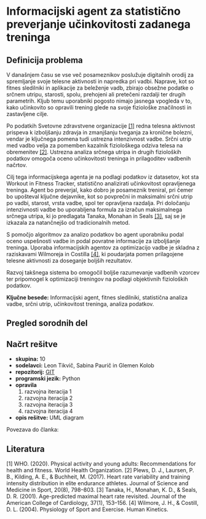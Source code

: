 # Informacijski agent za statistično preverjanje učinkovitosti zadanega treninga

 ## Definicija problema

V današnjem času se vse več posameznikov poslužuje digitalnih orodij za spremljanje svoje telesne aktivnosti in napredka pri vadbi. Naprave, kot so fitnes sledilniki in aplikacije za beleženje vadb, zbirajo obsežne podatke o srčnem utripu, starosti, spolu, prehojeni ali pretečeni razdalji ter drugih parametrih. Kljub temu uporabniki pogosto nimajo jasnega vpogleda v to, kako učinkovito so opravili trening glede na svoje fiziološke značilnosti in zastavljene cilje.

Po podatkih Svetovne zdravstvene organizacije [[1]](#1) redna telesna aktivnost prispeva k izboljšanju zdravja in zmanjšanju tveganja za kronične bolezni, vendar je ključnega pomena tudi ustrezna intenzivnost vadbe. Srčni utrip med vadbo velja za pomemben kazalnik fiziološkega odziva telesa na obremenitev [[2]](#2). Ustrezna analiza srčnega utripa in drugih fizioloških podatkov omogoča oceno učinkovitosti treninga in prilagoditev vadbenih načrtov.

Cilj tega informacijskega agenta je na podlagi podatkov iz datasetov, kot sta Workout in Fitness Tracker, statistično analizirati učinkovitost opravljenega treninga. Agent bo preverjal, kako dobro je posameznik treniral, pri čemer bo upošteval ključne dejavnike, kot so povprečni in maksimalni srčni utrip po vadbi, starost, vrsta vadbe, spol ter opravljena razdalja. Pri določanju intenzivnosti vadbe bo uporabljena formula za izračun maksimalnega srčnega utripa, ki jo predlagata Tanaka, Monahan in Seals [[3]](#3), saj se je izkazala za natančnejšo od tradicionalnih metod.

S pomočjo algoritmov za analizo podatkov bo agent uporabniku podal oceno uspešnosti vadbe in podal povratne informacije za izboljšanje treninga. Uporaba informacijskih agentov za optimizacijo vadbe je skladna z raziskavami Wilmoreja in Costilla [[4]](4), ki poudarjata pomen prilagojene telesne aktivnosti za doseganje boljših rezultatov.

Razvoj takšnega sistema bo omogočil boljše razumevanje vadbenih vzorcev ter pripomogel k optimizaciji treningov na podlagi objektivnih fizioloških podatkov.
 
 **Ključne besede:** Informacijski agent, fitnes sledilniki, statistična analiza vadbe, srčni utrip, učinkovitost treninga, analiza podatkov.
 
 ## Pregled sorodnih del



 ## Načrt rešitve
 
 - **skupina:** 10
 - **sodelavci:** Leon Tikvič, Sabina Paurič in Glemen Kolob
 - **repozitorij:** [GIT](https://github.com/dolfa321/POVEZLJIVI-SISTEMI-IN-INTELIGENTNE-STORITVE)
 - **programski jezik:** Python
 - **opravila**
     1. razvojna iteracija 1
     2. razvojna iteracija 2
     3. razvojna iteracija 3
     4. razvojna iteracija 4
 - **opis rešitve:** UML diagram

Povezava do članka: 

## Literatura

[1] WHO. (2020). Physical activity and young adults: Recommendations for health and fitness. World Health Organization.
[2] Plews, D. J., Laursen, P. B., Kilding, A. E., & Buchheit, M. (2017). Heart rate variability and training intensity distribution in elite endurance athletes. Journal of Science and Medicine in Sport, 20(8), 798–803.
[3] Tanaka, H., Monahan, K. D., & Seals, D. R. (2001). Age-predicted maximal heart rate revisited. Journal of the American College of Cardiology, 37(1), 153–156.
[4] Wilmore, J. H., & Costill, D. L. (2004). Physiology of Sport and Exercise. Human Kinetics.
